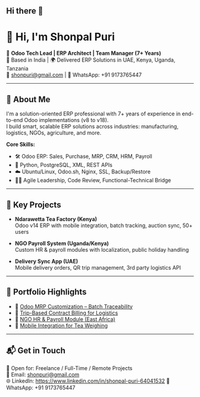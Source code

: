 ## Hi there 👋

# 👋 Hi, I'm Shonpal Puri

🎯 **Odoo Tech Lead | ERP Architect | Team Manager (7+ Years)**  
📍 Based in India | 🌍 Delivered ERP Solutions in UAE, Kenya, Uganda, Tanzania  
📧 shonpuri@gmail.com | 📱 WhatsApp: +91 9173765447  

---

## 💼 About Me

I'm a solution-oriented ERP professional with 7+ years of experience in end-to-end Odoo implementations (v8 to v18).  
I build smart, scalable ERP solutions across industries: manufacturing, logistics, NGOs, agriculture, and more.

**Core Skills:**
- 🛠️ Odoo ERP: Sales, Purchase, MRP, CRM, HRM, Payroll
- 🔧 Python, PostgreSQL, XML, REST APIs
- ☁️ Ubuntu/Linux, Odoo.sh, Nginx, SSL, Backup/Restore
- 👨‍💻 Agile Leadership, Code Review, Functional-Technical Bridge

---

## 🔑 Key Projects

- **Ndarawetta Tea Factory (Kenya)**  
  Odoo v14 ERP with mobile integration, batch tracking, auction sync, 50+ users

- **NGO Payroll System (Uganda/Kenya)**  
  Custom HR & payroll modules with localization, public holiday handling

- **Delivery Sync App (UAE)**  
  Mobile delivery orders, QR trip management, 3rd party logistics API

---

## 📂 Portfolio Highlights

- 📌 [Odoo MRP Customization – Batch Traceability](#)
- 📌 [Trip-Based Contract Billing for Logistics](#)
- 📌 [NGO HR & Payroll Module (East Africa)](#)
- 📌 [Mobile Integration for Tea Weighing](#)

---

## 📬 Get in Touch

💼 Open for: Freelance / Full-Time / Remote Projects  
📧 Email: shonpuri@gmail.com  
🌐 LinkedIn: https://www.linkedin.com/in/shonpal-puri-64041532
📱 WhatsApp: +91 9173765447

